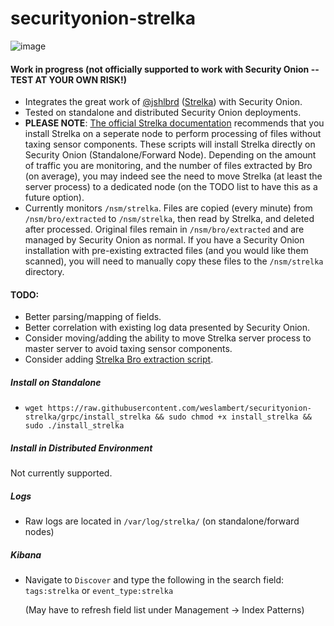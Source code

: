 # securityonion-strelka

![image](https://user-images.githubusercontent.com/16829864/51959540-ddc9f900-2422-11e9-9fbe-1ea1197c7d96.png)

#### Work in progress (not officially supported to work with Security Onion -- TEST AT YOUR OWN RISK!) 
  - Integrates the great work of [@jshlbrd](https://github.com/jshlbrd) ([Strelka](https://github.com/target/strelka)) with Security Onion. 
  - Tested on standalone and distributed Security Onion deployments.
  - **PLEASE NOTE**: [The official Strelka documentation](https://github.com/target/strelka#should-i-run-my-strelka-cluster-on-my-brosuricata-network-sensor) recommends that you install Strelka on a seperate node to perform processing of files without taxing sensor components.  These scripts will install Strelka directly on Security Onion (Standalone/Forward Node). Depending on the amount of traffic you are monitoring, and the number of files extracted by Bro (on average), you may indeed see the need to move Strelka (at least the server process) to a dedicated node (on the TODO list to have this as a future option).
  - Currently monitors `/nsm/strelka`.  Files are copied (every minute) from `/nsm/bro/extracted` to `/nsm/strelka`, then read by Strelka, and deleted after processed.  Original files remain in `/nsm/bro/extracted` and are managed by Security Onion as normal.  If you have a Security Onion installation with pre-existing extracted files (and you would like them scanned), you will need to manually copy these files to the `/nsm/strelka` directory.
  
#### TODO:
  - Better parsing/mapping of fields.
  - Better correlation with existing log data presented by Security Onion.
  - Consider moving/adding the ability to move Strelka server process to master server to avoid taxing sensor components.
  - Consider adding [Strelka Bro extraction script](https://github.com/target/strelka/blob/master/etc/bro/extract-strelka.bro).
  
##### Install on Standalone

- `wget https://raw.githubusercontent.com/weslambert/securityonion-strelka/grpc/install_strelka && sudo chmod +x install_strelka && sudo ./install_strelka`    

##### Install in Distributed Environment

Not currently supported.

##### Logs

- Raw logs are located in `/var/log/strelka/` (on standalone/forward nodes)

##### Kibana
- Navigate to `Discover` and type the following in the search field:
`tags:strelka` or `event_type:strelka`

    (May have to refresh field list under Management -> Index Patterns)

